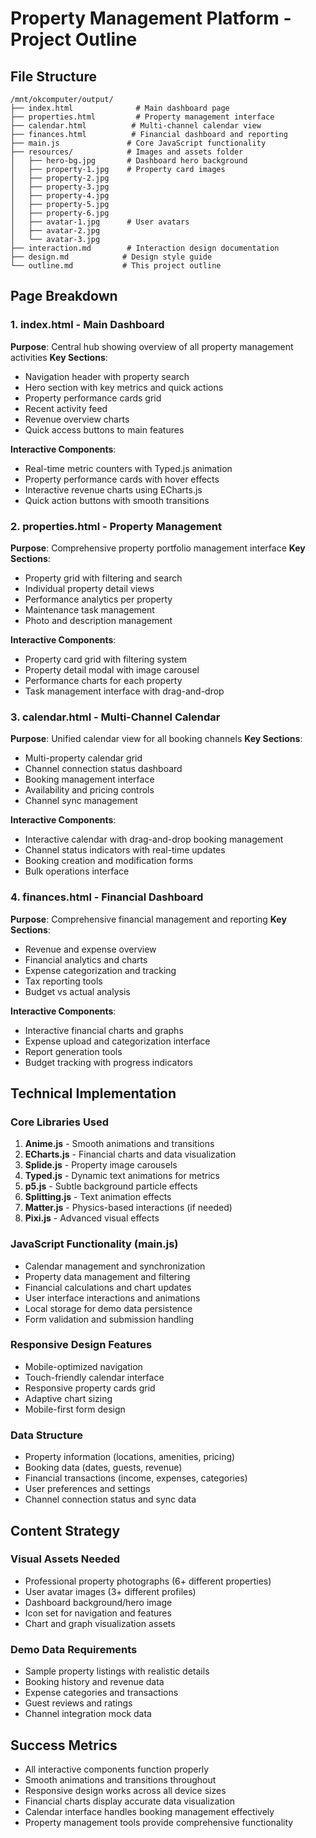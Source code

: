 # Property Management Platform - Project Outline

## File Structure
```
/mnt/okcomputer/output/
├── index.html              # Main dashboard page
├── properties.html         # Property management interface
├── calendar.html          # Multi-channel calendar view
├── finances.html          # Financial dashboard and reporting
├── main.js               # Core JavaScript functionality
├── resources/            # Images and assets folder
│   ├── hero-bg.jpg       # Dashboard hero background
│   ├── property-1.jpg    # Property card images
│   ├── property-2.jpg
│   ├── property-3.jpg
│   ├── property-4.jpg
│   ├── property-5.jpg
│   ├── property-6.jpg
│   ├── avatar-1.jpg      # User avatars
│   ├── avatar-2.jpg
│   └── avatar-3.jpg
├── interaction.md        # Interaction design documentation
├── design.md            # Design style guide
└── outline.md           # This project outline
```

## Page Breakdown

### 1. index.html - Main Dashboard
**Purpose**: Central hub showing overview of all property management activities
**Key Sections**:
- Navigation header with property search
- Hero section with key metrics and quick actions
- Property performance cards grid
- Recent activity feed
- Revenue overview charts
- Quick access buttons to main features

**Interactive Components**:
- Real-time metric counters with Typed.js animation
- Property performance cards with hover effects
- Interactive revenue charts using ECharts.js
- Quick action buttons with smooth transitions

### 2. properties.html - Property Management
**Purpose**: Comprehensive property portfolio management interface
**Key Sections**:
- Property grid with filtering and search
- Individual property detail views
- Performance analytics per property
- Maintenance task management
- Photo and description management

**Interactive Components**:
- Property card grid with filtering system
- Property detail modal with image carousel
- Performance charts for each property
- Task management interface with drag-and-drop

### 3. calendar.html - Multi-Channel Calendar
**Purpose**: Unified calendar view for all booking channels
**Key Sections**:
- Multi-property calendar grid
- Channel connection status dashboard
- Booking management interface
- Availability and pricing controls
- Channel sync management

**Interactive Components**:
- Interactive calendar with drag-and-drop booking management
- Channel status indicators with real-time updates
- Booking creation and modification forms
- Bulk operations interface

### 4. finances.html - Financial Dashboard
**Purpose**: Comprehensive financial management and reporting
**Key Sections**:
- Revenue and expense overview
- Financial analytics and charts
- Expense categorization and tracking
- Tax reporting tools
- Budget vs actual analysis

**Interactive Components**:
- Interactive financial charts and graphs
- Expense upload and categorization interface
- Report generation tools
- Budget tracking with progress indicators

## Technical Implementation

### Core Libraries Used
1. **Anime.js** - Smooth animations and transitions
2. **ECharts.js** - Financial charts and data visualization
3. **Splide.js** - Property image carousels
4. **Typed.js** - Dynamic text animations for metrics
5. **p5.js** - Subtle background particle effects
6. **Splitting.js** - Text animation effects
7. **Matter.js** - Physics-based interactions (if needed)
8. **Pixi.js** - Advanced visual effects

### JavaScript Functionality (main.js)
- Calendar management and synchronization
- Property data management and filtering
- Financial calculations and chart updates
- User interface interactions and animations
- Local storage for demo data persistence
- Form validation and submission handling

### Responsive Design Features
- Mobile-optimized navigation
- Touch-friendly calendar interface
- Responsive property cards grid
- Adaptive chart sizing
- Mobile-first form design

### Data Structure
- Property information (locations, amenities, pricing)
- Booking data (dates, guests, revenue)
- Financial transactions (income, expenses, categories)
- User preferences and settings
- Channel connection status and sync data

## Content Strategy

### Visual Assets Needed
- Professional property photographs (6+ different properties)
- User avatar images (3+ different profiles)
- Dashboard background/hero image
- Icon set for navigation and features
- Chart and graph visualization assets

### Demo Data Requirements
- Sample property listings with realistic details
- Booking history and revenue data
- Expense categories and transactions
- Guest reviews and ratings
- Channel integration mock data

## Success Metrics
- All interactive components function properly
- Smooth animations and transitions throughout
- Responsive design works across all device sizes
- Financial charts display accurate data visualization
- Calendar interface handles booking management effectively
- Property management tools provide comprehensive functionality